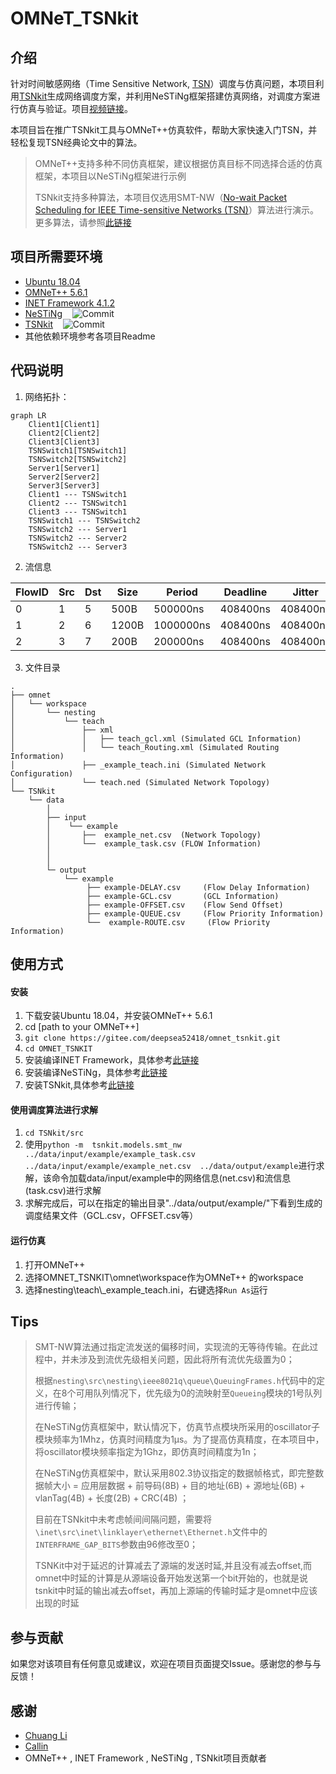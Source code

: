 # OMNeT_TSNkit

## 介绍

针对时间敏感网络（Time Sensitive Network, [TSN](https://en.wikipedia.org/wiki/Time-Sensitive_Networking)）调度与仿真问题，本项目利用[TSNkit](https://github.com/ChuanyuXue/tsnkit)生成网络调度方案，并利用NeSTiNg框架搭建仿真网络，对调度方案进行仿真与验证。项目[视频链接](https://space.bilibili.com/35942145)。

本项目旨在推广TSNkit工具与OMNeT++仿真软件，帮助大家快速入门TSN，并轻松复现TSN经典论文中的算法。

> OMNeT++支持多种不同仿真框架，建议根据仿真目标不同选择合适的仿真框架，本项目以NeSTiNg框架进行示例
> 
> TSNkit支持多种算法，本项目仅选用SMT-NW（[No-wait Packet Scheduling for IEEE Time-sensitive Networks (TSN)](https://dl.acm.org/doi/10.1145/2997465.2997494)）算法进行演示。更多算法，请参照[此链接](https://tsnkit.readthedocs.io/en/latest/schedule.html)

## 项目所需要环境
+ [Ubuntu 18.04](https://releases.ubuntu.com/18.04/)
+ [OMNeT++ 5.6.1](https://github.com/omnetpp/omnetpp/releases/tag/omnetpp-5.6.1)
+ [INET Framework 4.1.2](https://github.com/inet-framework/inet/releases/tag/v4.1.2)
+ [NeSTiNg](https://gitlab.com/ipvs/nesting)&nbsp;&nbsp;&nbsp;&nbsp;![Commit](https://img.shields.io/badge/commit-b7f1df09-blue)
+ [TSNkit](https://github.com/ChuanyuXue/tsnkit)&nbsp;&nbsp;&nbsp;&nbsp;![Commit](https://img.shields.io/badge/commit-1ae494b-blue)
+ 其他依赖环境参考各项目Readme

## 代码说明

1.  网络拓扑：
``` mermaid
graph LR
    Client1[Client1]
    Client2[Client2]
    Client3[Client3]
    TSNSwitch1[TSNSwitch1]
    TSNSwitch2[TSNSwitch2]
    Server1[Server1]
    Server2[Server2]
    Server3[Server3]
    Client1 --- TSNSwitch1
    Client2 --- TSNSwitch1
    Client3 --- TSNSwitch1
    TSNSwitch1 --- TSNSwitch2
    TSNSwitch2 --- Server1
    TSNSwitch2 --- Server2
    TSNSwitch2 --- Server3
```
2.  流信息

| FlowID | Src | Dst | Size | Period    | Deadline | Jitter   |
|--------|-----|-----|------|-----------|----------|----------|
| 0      | 1   | 5   | 500B | 500000ns  | 408400ns | 408400ns |
| 1      | 2   | 6   | 1200B| 1000000ns | 408400ns | 408400ns |
| 2      | 3   | 7   | 200B | 200000ns  | 408400ns | 408400ns |

3.  文件目录
```
.
├── omnet
│   └── workspace
│       └── nesting
│           └── teach
│               ├── xml
│               │   ├── teach_gcl.xml (Simulated GCL Information)
│               │   └── teach_Routing.xml (Simulated Routing Information)
│               ├── _example_teach.ini (Simulated Network Configuration)
│               └── teach.ned (Simulated Network Topology)
└── TSNkit
    └── data
        │  
        ├── input
        │    └── example
        │       ├──  example_net.csv  (Network Topology)
        │       └──  example_task.csv (FLOW Information)
        │        
        │          
        └─ output
            └── example
                 ├── example-DELAY.csv     (Flow Delay Information)
                 ├── example-GCL.csv       (GCL Information)
                 ├── example-OFFSET.csv    (Flow Send Offset)
                 ├── example-QUEUE.csv     (Flow Priority Information)
                 └──  example-ROUTE.csv     (Flow Priority Information)

```


## 使用方式

#### 安装
1. 下载安装Ubuntu 18.04，并安装OMNeT++ 5.6.1
2. cd [path to your OMNeT++]
3. `git clone https://gitee.com/deepsea52418/omnet_tsnkit.git`
4. `cd OMNET_TSNKIT`
5. 安装编译INET Framework，具体参考[此链接](https://github.com/inet-framework/inet/blob/master/INSTALL.md)
6. 安装编译NeSTiNg，具体参考[此链接](https://gitlab.com/ipvs/nesting/-/blob/master/README.md)
7. 安装TSNkit,具体参考[此链接](https://github.com/ChuanyuXue/tsnkit/blob/main/README.md)
#### 使用调度算法进行求解
1. `cd TSNkit/src`
2. 使用`python -m  tsnkit.models.smt_nw  ../data/input/example/example_task.csv  ../data/input/example/example_net.csv  ../data/output/example`进行求解，该命令加载data/input/example中的网络信息(net.csv)和流信息(task.csv)进行求解
3. 求解完成后，可以在指定的输出目录"../data/output/example/"下看到生成的调度结果文件（GCL.csv，OFFSET.csv等）
#### 运行仿真
1. 打开OMNeT++
2. 选择OMNET_TSNKIT\omnet\workspace作为OMNeT++ 的workspace
3. 选择nesting\teach\\_example_teach.ini，右键选择`Run As`运行


## Tips
>
>SMT-NW算法通过指定流发送的偏移时间，实现流的无等待传输。在此过程中，并未涉及到流优先级相关问题，因此将所有流优先级置为0；
>
>根据`nesting\src\nesting\ieee8021q\queue\QueuingFrames.h`代码中的定义，在8个可用队列情况下，优先级为0的流映射至`Queueing`模块的1号队列进行传输；
>
>在NeSTiNg仿真框架中，默认情况下，仿真节点模块所采用的oscillator子模块频率为1Mhz，仿真时间精度为1μs。为了提高仿真精度，在本项目中，将oscillator模块频率指定为1Ghz，即仿真时间精度为1n；
>
>在NeSTiNg仿真框架中，默认采用802.3协议指定的数据帧格式，即完整数据帧大小 = 应用层数据 + 前导码(8B) + 目的地址(6B) + 源地址(6B) + vlanTag(4B) + 长度(2B) + CRC(4B) ；
>
>目前在TSNkit中未考虑帧间间隔问题，需要将`\inet\src\inet\linklayer\ethernet\Ethernet.h`文件中的`INTERFRAME_GAP_BITS`参数由96修改至0；
>
>TSNKit中对于延迟的计算减去了源端的发送时延,并且没有减去offset,而omnet中时延的计算是从源端设备开始发送第一个bit开始的，也就是说tsnkit中时延的输出减去offset，再加上源端的传输时延才是omnet中应该出现的时延
## 参与贡献

如果您对该项目有任何意见或建议，欢迎在项目页面提交Issue。感谢您的参与与反馈！

## 感谢

+  [Chuang Li](https://github.com/chaungLi)
+  [Callin](https://github.com/lxacc)
+  OMNeT++ , INET Framework , NeSTiNg , TSNkit项目贡献者